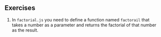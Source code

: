 ## Exercises
1. In `factorial.js` you need to define a function named `factorail` that takes a number as a parameter and returns the factorial of that number as the result.
